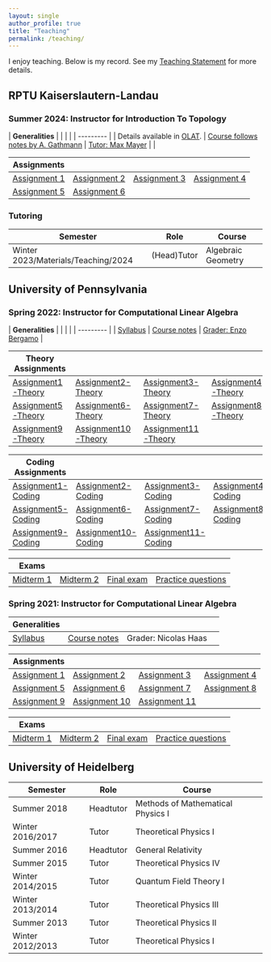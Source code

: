 ```yaml
---
layout: single
author_profile: true
title: "Teaching"
permalink: /teaching/
---
```


I enjoy teaching. Below is my record. See my [Teaching Statement](/Materials/General/TeachingStatementMartinBies.pdf) for more details.


## RPTU Kaiserslautern-Landau

### Summer 2024: Instructor for Introduction To Topology

| **Generalities** | | | |
| --------- |
| Details available in [OLAT](https://olat.vcrp.de/dmz/). | [Course follows notes by A. Gathmann](https://agag-gathmann.math.rptu.de/class/topo-2023/topo-2023.pdf) | [Tutor: Max Mayer](https://math.rptu.de/ags/agag/personen/mitglieder) | |


| **Assignments** | | | |
| ---- | ---- | ---- | ---- |
[Assignment 1](/Materials/Teaching/2024/Blatt-1.pdf) | [Assignment 2](/Materials/Teaching/2024/Blatt-2.pdf) | [Assignment 3](/Materials/Teaching/2024/Blatt-3.pdf) | [Assignment 4](/Materials/Teaching/2024/Blatt-4.pdf) |
[Assignment 5](/Materials/Teaching/2024/Blatt-5.pdf) | [Assignment 6](/Materials/Teaching/2024/Blatt-6.pdf) | | |


### Tutoring

| **Semester** | **Role** | **Course** |
| ---- |---- | ---- |
| Winter 2023/Materials/Teaching/2024 | (Head)Tutor | Algebraic Geometry |



## University of Pennsylvania

### Spring 2022: Instructor for Computational Linear Algebra

| **Generalities** | | | |
| --------- |
| [Syllabus](/Materials/Teaching/2022/Syllabus.pdf) | [Course notes](/Materials/Teaching/2022/ComputationalLinearAlgebra-2022.pdf) | [Grader: Enzo Bergamo](https://www.enzobergamo.com/) |

| **Theory Assignments** | | | |
| ---- | ---- | ---- | ---- |
| [Assignment1-Theory](/Materials/Teaching/2022/Assignment1-Theory.pdf) | [Assignment2-Theory](/Materials/Teaching/2022/Assignment2-Theory.pdf) | [Assignment3-Theory](/Materials/Teaching/2022/Assignment3-Theory.pdf) | [Assignment4-Theory](/Materials/Teaching/2022/Assignment4-Theory.pdf) |
| [Assignment5-Theory](/Materials/Teaching/2022/Assignment5-Theory.pdf) | [Assignment6-Theory](/Materials/Teaching/2022/Assignment6-Theory.pdf) | [Assignment7-Theory](/Materials/Teaching/2022/Assignment7-Theory.pdf) | [Assignment8-Theory](/Materials/Teaching/2022/Assignment8-Theory.pdf) |
| [Assignment9-Theory](/Materials/Teaching/2022/Assignment9-Theory.pdf) | [Assignment10-Theory](/Materials/Teaching/2022/Assignment10-Theory.pdf) | [Assignment11-Theory](/Materials/Teaching/2022/Assignment11-Theory.pdf) | |

| **Coding Assignments** | | | |
| ---- | ---- | ---- | ---- |
| [Assignment1-Coding](/Materials/Teaching/2022/Assignment1-Coding.pdf) | [Assignment2-Coding](/Materials/Teaching/2022/Assignment2-Coding.pdf) | [Assignment3-Coding](/Materials/Teaching/2022/Assignment3-Coding.pdf) | [Assignment4-Coding](/Materials/Teaching/2022/Assignment4-Coding.pdf) |
| [Assignment5-Coding](/Materials/Teaching/2022/Assignment5-Coding.pdf) | [Assignment6-Coding](/Materials/Teaching/2022/Assignment6-Coding.pdf) | [Assignment7-Coding](/Materials/Teaching/2022/Assignment7-Coding.pdf) | [Assignment8-Coding](/Materials/Teaching/2022/Assignment8-Coding.pdf) |
| [Assignment9-Coding](/Materials/Teaching/2022/Assignment9-Coding.pdf) | [Assignment10-Coding](/Materials/Teaching/2022/Assignment10-Coding.pdf) | [Assignment11-Coding](/Materials/Teaching/2022/Assignment11-Coding.pdf) | |

| **Exams** | | | |
| ---- | ---- | ---- | ---- |
| [Midterm 1](/Materials/Teaching/2022/Midterm1.pdf) | [Midterm 2](/Materials/Teaching/2022/Midterm2.pdf) | [Final exam](/Materials/Teaching/2022/FinalExam.pdf) | [Practice questions](/Materials/Teaching/2022/Practice.pdf) |


### Spring 2021: Instructor for Computational Linear Algebra

| **Generalities** | | | |
| ---- | ---- | ---- | ---- |
| [Syllabus](/Materials/Teaching/2021/Syllabus.pdf) | [Course notes](/Materials/Teaching/2021/ComputationalLinearAlgebra-2021.pdf) | Grader: Nicolas Haas | |


| **Assignments** | | | |
| ---- | ---- | ---- | ---- |
[Assignment 1](/Materials/Teaching/2021/Assignment1.pdf) | [Assignment 2](/Materials/Teaching/2021/Assignment2.pdf) | [Assignment 3](/Materials/Teaching/2021/Assignment3.pdf) | [Assignment 4](/Materials/Teaching/2021/Assignment4.pdf)
[Assignment 5](/Materials/Teaching/2021/Assignment5.pdf) | [Assignment 6](/Materials/Teaching/2021/Assignment6.pdf) | [Assignment 7](/Materials/Teaching/2021/Assignment7.pdf) | [Assignment 8](/Materials/Teaching/2021/Assignment8.pdf)
[Assignment 9](/Materials/Teaching/2021/Assignment9.pdf) | [Assignment 10](/Materials/Teaching/2021/Assignment10.pdf) | [Assignment 11](/Materials/Teaching/2021/Assignment11.pdf)


| **Exams** | | | |
| ---- | ---- | ---- | ---- |
| [Midterm 1](/Materials/Teaching/2021/Midterm1.pdf) | [Midterm 2](/Materials/Teaching/2021/Midterm2.pdf) | [Final exam](/Materials/Teaching/2021/FinalExam.pdf) | [Practice questions](/Materials/Teaching/2021/PracticeAndSchedule.pdf) |


## University of Heidelberg

| **Semester** | **Role** | **Course** |
| ----- |---- | ---- |
| Summer 2018    | Headtutor | Methods of Mathematical Physics I |
|  Winter 2016/2017 | Tutor     | Theoretical Physics I |
| Summer 2016    | Headtutor | General Relativity |
|  Summer 2015    | Tutor     | Theoretical Physics IV |
|  Winter 2014/2015 | Tutor     | Quantum Field Theory I |
|  Winter 2013/2014 | Tutor     | Theoretical Physics III |
|  Summer 2013    | Tutor     | Theoretical Physics II |
| Winter 2012/2013 | Tutor     | Theoretical Physics I |

